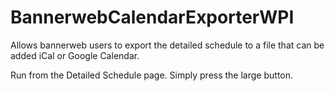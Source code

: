 # BannerwebCalendarExporterWPI
Allows bannerweb users to export the detailed schedule to a file that can be added iCal or Google Calendar.

Run from the Detailed Schedule page. Simply press the large button.
